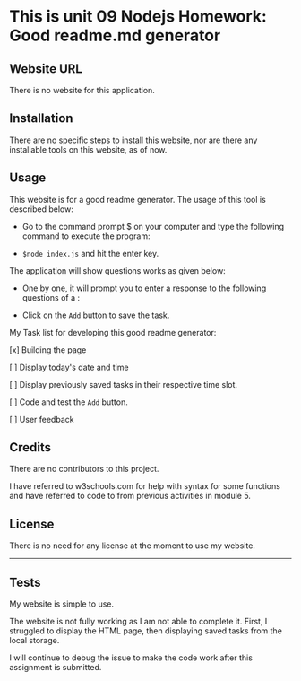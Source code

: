 # This is unit 09 Nodejs Homework: Good readme.md generator

## Website URL

There is no website for this application.  

## Installation

There are no specific steps to install this website, nor are there any installable tools on this website, as of now.

## Usage 

This website is for a good readme generator. The usage of this tool is described below:

* Go to the command prompt $ on your computer and type the following command to execute the program:
- `$node index.js` and hit the enter key.
 
The application will show questions works as given below:

* One by one, it will prompt you to enter a response to the following questions of a :  
- Click on the `Add` button to save the task. 

My Task list for developing this good readme generator:

[x] Building the page

[ ] Display today's date and time

[ ] Display previously saved tasks in their respective time slot.

[ ] Code and test the `Add` button.

[ ] User feedback 


## Credits

There are no contributors to this project.

I have referred to w3schools.com for help with syntax for some functions and have referred to code to from previous activities in module 5.


## License

There is no need for any license at the moment to use my website.

---

## Tests

My website is simple to use. 

The website is not fully working as I am not able to complete it. First, I struggled to display the HTML page, then displaying saved tasks from the local storage. 

I will continue to debug the issue to make the code work after this assignment is submitted.
